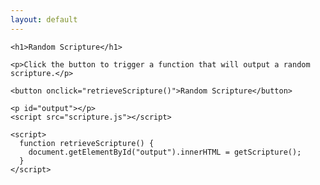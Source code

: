 ```yaml
---
layout: default
---
```

    <h1>Random Scripture</h1>

    <p>Click the button to trigger a function that will output a random scripture.</p>

    <button onclick="retrieveScripture()">Random Scripture</button>

    <p id="output"></p>
    <script src="scripture.js"></script>

    <script>
      function retrieveScripture() {
        document.getElementById("output").innerHTML = getScripture();
      }
    </script>
